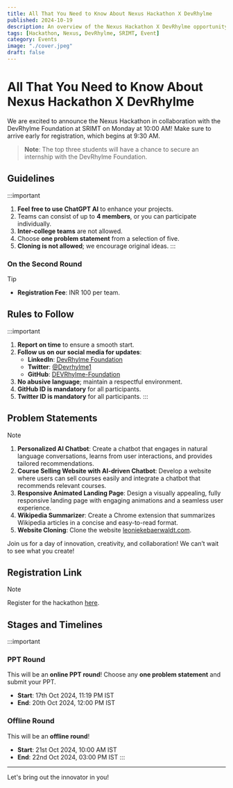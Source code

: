 ```yaml
---
title: All That You Need to Know About Nexus Hackathon X DevRhylme
published: 2024-10-19
description: An overview of the Nexus Hackathon X DevRhylme opportunity.
tags: [Hackathon, Nexus, DevRhylme, SRIMT, Event]
category: Events
image: "./cover.jpeg"
draft: false
---
```


# All That You Need to Know About Nexus Hackathon X DevRhylme

We are excited to announce the Nexus Hackathon in collaboration with the DevRhylme Foundation at SRIMT on Monday at 10:00 AM! Make sure to arrive early for registration, which begins at 9:30 AM.

> **Note**: The top three students will have a chance to secure an internship with the DevRhylme Foundation.

## Guidelines

:::important
 1. **Feel free to use ChatGPT AI** to enhance your projects.
 2. Teams can consist of up to **4 members**, or you can participate individually.
 3. **Inter-college teams** are not allowed.
 4. Choose **one problem statement** from a selection of five.
 5. **Cloning is not allowed**; we encourage original ideas.
:::
### On the Second Round

> [!TIP]
> - **Registration Fee**: INR 100 per team.

## Rules to Follow

:::important
1. **Report on time** to ensure a smooth start.
 2. **Follow us on our social media for updates**:
    - **LinkedIn**: [DevRhylme Foundation](https://www.linkedin.com/company/devrhylme/)
    - **Twitter**: [@Devrhylme1](https://x.com/Devrhylme1)
    - **GitHub**: [DEVRhylme-Foundation](https://github.com/DEVRhylme-Foundation)
 3. **No abusive language**; maintain a respectful environment.
 4. **GitHub ID is mandatory** for all participants.
 5. **Twitter ID is mandatory** for all participants.
:::
## Problem Statements

> [!NOTE]
> 1. **Personalized AI Chatbot**: Create a chatbot that engages in natural language conversations, learns from user interactions, and provides tailored recommendations.
> 2. **Course Selling Website with AI-driven Chatbot**: Develop a website where users can sell courses easily and integrate a chatbot that recommends relevant courses.
> 3. **Responsive Animated Landing Page**: Design a visually appealing, fully responsive landing page with engaging animations and a seamless user experience.
> 4. **Wikipedia Summarizer**: Create a Chrome extension that summarizes Wikipedia articles in a concise and easy-to-read format.
> 5. **Website Cloning**: Clone the website [leoniekebaerwaldt.com](https://www.leoniekebaerwaldt.com/).

Join us for a day of innovation, creativity, and collaboration! We can’t wait to see what you create!

## Registration Link

> [!NOTE]
> Register for the hackathon [here](https://unstop.com/p/nexus-hackathon-x-devrhylme-sr-institute-of-management-and-technology-srimt-lucknow-1182923).

## Stages and Timelines

:::important
### PPT Round
 
 This will be an **online PPT round**! Choose any **one problem statement** and submit your PPT.
 
 - **Start**: 17th Oct 2024, 11:19 PM IST
 - **End**: 20th Oct 2024, 12:00 PM IST
 
 ### Offline Round
 
 This will be an **offline round**!
 
 - **Start**: 21st Oct 2024, 10:00 AM IST
 - **End**: 22nd Oct 2024, 03:00 PM IST
:::
---

Let's bring out the innovator in you!
